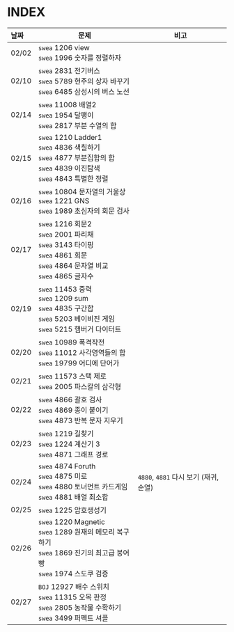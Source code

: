 # INDEX

| 날짜  | 문제                                                         | 비고                                  |
| :---- | ------------------------------------------------------------ | ------------------------------------- |
| 02/02 | `swea` 1206 view<br />`swea` 1996 숫자를 정렬하자            |                                       |
| 02/10 | `swea`  2831 전기버스<br />`swea`  5789 현주의 상자 바꾸기<br />`swea`  6485 삼성시의 버스 노선 |                                       |
| 02/14 | `swea`  11008 배열2<br />`swea`  1954 달팽이<br />`swea`  2817 부분 수열의 합 |                                       |
| 02/15 | `swea`  1210 Ladder1<br />`swea`  4836 색칠하기<br />`swea`  4877 부분집합의 합<br />`swea` 4839 이진탐색<br />`swea`  4843 특별한 정렬 |                                       |
| 02/16 | `swea`  10804 문자열의 거울상<br />`swea`  1221 GNS<br />`swea`  1989 초심자의 회문 검사 |                                       |
| 02/17 | `swea`  1216 회문2<br />`swea`  2001 파리채<br />`swea`  3143 타이핑<br />`swea`  4861 회문<br />`swea`  4864 문자열 비교<br />`swea`  4865 글자수 |                                       |
| 02/19 | `swea`  11453 중력<br />`swea`  1209 sum<br />`swea`  4835 구간합<br />`swea`  5203 베이비진 게임<br />`swea`  5215 햄버거 다이터트 |                                       |
| 02/20 | `swea`  10989 폭격작전<br />`swea`  11012 사각영역들의 합<br />`swea`  19799 어디에 단어가 |                                       |
| 02/21 | `swea`  11573 스택 제로<br />`swea`  2005 파스칼의 삼각형    |                                       |
| 02/22 | `swea`  4866 괄호 검사<br />`swea`  4869 종이 붙이기<br />`swea`  4873 반복 문자 지우기 |                                       |
| 02/23 | `swea`  1219 길찾기<br />`swea`  1224 계산기 3<br />`swea`  4871 그래프 경로 |                                       |
| 02/24 | `swea`  4874 Foruth<br />`swea`  4875 미로<br />`swea`  4880 토너먼트 카드게임<br />`swea`  4881 배열 최소합 | `4880`, `4881` 다시 보기 (재귀, 순열) |
| 02/25 | `swea` 1225 암호생성기                                       |                                       |
| 02/26 | `swea`  1220 Magnetic<br />`swea`  1289 원재의 메모리 복구하기<br />`swea`  1869 진기의 최고급 붕어빵<br />`swea`  1974 스도쿠 검증 |                                       |
| 02/27 | `BOJ` 12927 배수 스위치<br />`swea`  11315 오목 판정<br />`swea`  2805 농작물 수확하기<br />`swea`  3499 퍼펙트 셔플 |                                       |

<br>